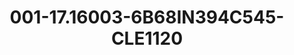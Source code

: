---
title: 001-17.16003-6B68IN394C545-CLE1120
image: 001-17.16003-6B68IN394C545-CLE1120.png
brand: classic-collection
layout: vestito
---